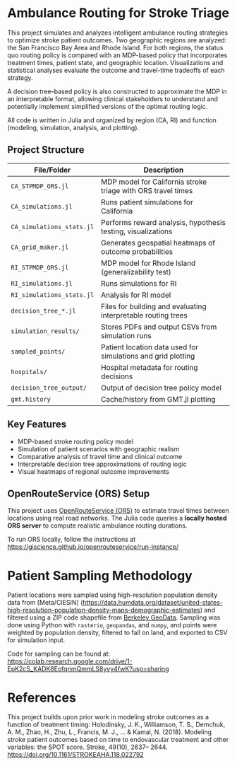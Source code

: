 # Ambulance Routing for Stroke Triage

This project simulates and analyzes intelligent ambulance routing strategies to optimize stroke patient outcomes. Two
geographic regions are analyzed: the San Francisco Bay Area and Rhode Island. For both regions, the status quo 
routing policy is compared with an MDP-based policy that incorporates treatment times, patient state, and geographic 
location. Visualizations and statistical analyses evaluate the outcome and travel-time tradeoffs of each strategy.

A decision tree–based policy is also constructed to approximate the MDP in an interpretable format, allowing clinical 
stakeholders to understand and potentially implement simplified versions of the optimal routing logic.

All code is written in Julia and organized by region (CA, RI) and function (modeling, simulation, analysis, and plotting).

## Project Structure

| File/Folder                  | Description |
|-----------------------------|-------------|
| `CA_STPMDP_ORS.jl`          | MDP model for California stroke triage with ORS travel times |
| `CA_simulations.jl`         | Runs patient simulations for California |
| `CA_simulations_stats.jl`   | Performs reward analysis, hypothesis testing, visualizations |
| `CA_grid_maker.jl`          | Generates geospatial heatmaps of outcome probabilities |
| `RI_STPMDP_ORS.jl`          | MDP model for Rhode Island (generalizability test) |
| `RI_simulations.jl`         | Runs simulations for RI |
| `RI_simulations_stats.jl`   | Analysis for RI model |
| `decision_tree_*.jl`        | Files for building and evaluating interpretable routing trees |
| `simulation_results/`       | Stores PDFs and output CSVs from simulation runs |
| `sampled_points/`           | Patient location data used for simulations and grid plotting |
| `hospitals/`                | Hospital metadata for routing decisions |
| `decision_tree_output/`     | Output of decision tree policy model |
| `gmt.history`               | Cache/history from GMT.jl plotting

## Key Features

- MDP-based stroke routing policy model
- Simulation of patient scenarios with geographic realism
- Comparative analysis of travel time and clinical outcome
- Interpretable decision tree approximations of routing logic
- Visual heatmaps of regional outcome improvements

## OpenRouteService (ORS) Setup

This project uses [OpenRouteService (ORS)](https://openrouteservice.org/) to estimate travel times between locations using
real road networks. The Julia code queries a **locally hosted ORS server** to compute realistic ambulance routing durations.

To run ORS locally, follow the instructions at https://giscience.github.io/openrouteservice/run-instance/

# Patient Sampling Methodology

Patient locations were sampled using high-resolution population density data from [Meta/CIESIN]
(https://data.humdata.org/dataset/united-states-high-resolution-population-density-maps-demographic-estimates) 
and filtered using a ZIP code shapefile from [Berkeley GeoData](https://geodata.lib.berkeley.edu/catalog/ark28722-s7888q). 
Sampling was done using Python with `rasterio`, `geopandas`, and `numpy`, and points were weighted by population density, 
filtered to fall on land, and exported to CSV for simulation input.

Code for sampling can be found at: https://colab.research.google.com/drive/1-EpK2cS_KADK8EofqnmQmmLS8yvy4fwK?usp=sharing

#  References
This project builds upon prior work in modeling stroke outcomes as a function of treatment timing:
Holodinsky, J. K., Williamson, T. S., Demchuk, A. M., Zhao, H., Zhu, L., Francis, M. J., ... & Kamal, N. (2018). Modeling
stroke patient outcomes based on time to endovascular treatment and other variables: the SPOT score. Stroke, 49(10), 2637–
2644. https://doi.org/10.1161/STROKEAHA.118.022792
